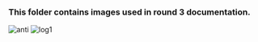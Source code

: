 ### This folder contains images used in round 3 documentation.

![anti](https://github.com/adarshvp123/IITR-web-developmet/assets/57490073/fa96d09a-9e42-486e-b1c3-b05ae015fd68)
![log1](https://github.com/adarshvp123/IITR-web-developmet/assets/57490073/21bc78bd-ac6c-4eec-b5bd-acdf5620f841)
